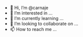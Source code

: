 - 👋 Hi, I’m @carnaje
- 👀 I’m interested in ...
- 🌱 I’m currently learning ...
- 💞️ I’m looking to collaborate on ...
- 📫 How to reach me ...

<!---
carnaje/carnaje is a ✨ special ✨ repository because its `README.md` (this file) appears on your GitHub profile.
You can click the Preview link to take a look at your changes.
--->
